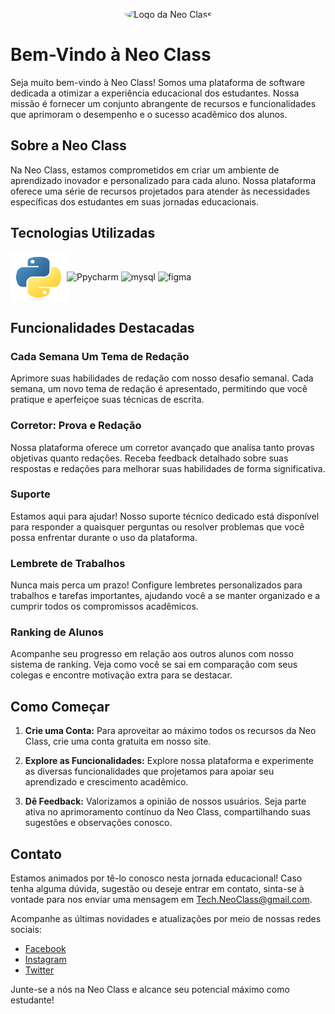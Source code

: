 <p align="center">
  <img src="https://github.com/NeoClassOFC/NeoClassOFC/assets/141865461/d09c6f6f-9aca-4e4a-9ff8-f7bff592100c.png" alt="Logo da Neo Class" width="100" style="border-radius: 50%;">
</p>

# Bem-Vindo à Neo Class

Seja muito bem-vindo à Neo Class! Somos uma plataforma de software dedicada a otimizar a experiência educacional dos estudantes. Nossa missão é fornecer um conjunto abrangente de recursos e funcionalidades que aprimoram o desempenho e o sucesso acadêmico dos alunos.

## Sobre a Neo Class

Na Neo Class, estamos comprometidos em criar um ambiente de aprendizado inovador e personalizado para cada aluno. Nossa plataforma oferece uma série de recursos projetados para atender às necessidades específicas dos estudantes em suas jornadas educacionais.

## Tecnologias Utilizadas

<img align="center" alt="Python" height="80" width="90" src="https://raw.githubusercontent.com/devicons/devicon/master/icons/python/python-original.svg"><img align="center" alt="Ppycharm" height="30" width="40" src="https://cdn.jsdelivr.net/gh/devicons/devicon/icons/pycharm/pycharm-original.svg" /> <img align="center" alt="mysql" height="30" width="40" src="https://cdn.jsdelivr.net/gh/devicons/devicon/icons/mysql/mysql-original.svg" /> <img align="center" alt="figma" height="30" width="40" src="https://cdn.jsdelivr.net/gh/devicons/devicon/icons/figma/figma-original.svg" />
          
          
          
## Funcionalidades Destacadas

### Cada Semana Um Tema de Redação

Aprimore suas habilidades de redação com nosso desafio semanal. Cada semana, um novo tema de redação é apresentado, permitindo que você pratique e aperfeiçoe suas técnicas de escrita.

### Corretor: Prova e Redação

Nossa plataforma oferece um corretor avançado que analisa tanto provas objetivas quanto redações. Receba feedback detalhado sobre suas respostas e redações para melhorar suas habilidades de forma significativa.

### Suporte

Estamos aqui para ajudar! Nosso suporte técnico dedicado está disponível para responder a quaisquer perguntas ou resolver problemas que você possa enfrentar durante o uso da plataforma.

### Lembrete de Trabalhos

Nunca mais perca um prazo! Configure lembretes personalizados para trabalhos e tarefas importantes, ajudando você a se manter organizado e a cumprir todos os compromissos acadêmicos.

### Ranking de Alunos

Acompanhe seu progresso em relação aos outros alunos com nosso sistema de ranking. Veja como você se sai em comparação com seus colegas e encontre motivação extra para se destacar.

## Como Começar

1. **Crie uma Conta:** Para aproveitar ao máximo todos os recursos da Neo Class, crie uma conta gratuita em nosso site.

2. **Explore as Funcionalidades:** Explore nossa plataforma e experimente as diversas funcionalidades que projetamos para apoiar seu aprendizado e crescimento acadêmico.

3. **Dê Feedback:** Valorizamos a opinião de nossos usuários. Seja parte ativa no aprimoramento contínuo da Neo Class, compartilhando suas sugestões e observações conosco.

## Contato

Estamos animados por tê-lo conosco nesta jornada educacional! Caso tenha alguma dúvida, sugestão ou deseje entrar em contato, sinta-se à vontade para nos enviar uma mensagem em [Tech.NeoClass@gmail.com](mailto:Tech.NeoClass@gmail.com).

Acompanhe as últimas novidades e atualizações por meio de nossas redes sociais:

- [Facebook](https://www.facebook.com/neoclass)
- [Instagram](https://www.instagram.com/3informatica_liceu)
- [Twitter](https://www.inkedin.com/neoclass)

Junte-se a nós na Neo Class e alcance seu potencial máximo como estudante!
